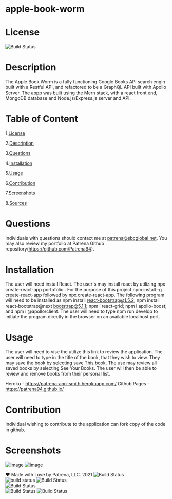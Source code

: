 # apple-book-worm

# License
   
![Build Status](https://img.shields.io/github/license/Patrena94/apple-book-worm)  


 # Description
 The Apple Book Worm is a fully functioning Google Books API search engin built with a Restful API, and refactored to be a GraphQL API built with Apollo Server. The appp was built using the Mern stack, with a react front end, MongoDB database and Node.js/Express.js server and API.


 # Table of Content 
 1.[License](#License)

 2.[Description](#Description)

 3.[Questions](#Questions)

 4.[Installation](#Installation)

 5.[Usage](#Usage)

 6.[Contribution](#Contribution)

 7.[Screenshots](#Screenshots)

 8.[Sources](#Sources)

 # Questions  

 Individuals with questions should contact me at patrena@sbcglobal.net.  You may also review my portfolio at Patrena Github repository(https://github.com/Patrena94).
 

 
# Installation
 The user will need install React.  The user's may install react by utilizing npx create-react-app portofolio <app name>. For the purpose of this project npm install -g create-react-app followed by npx create-react-app.  The following program will need to be installed as npm install react-bootstrap@1.5.2; npm install react-bootstrap@next bootstrap@5.1.1; npm i react-grid; npm i apollo-boost;  and npm i @apollo/client.  The user will need to type npm run develop to initiate the program directly in the browser on an available localhost port.

# Usage
 
 The user will need to vise the utilize this link to review the application.  The user will need to type in the title of the book, that they wish to view.  They may save the book by selecting save This book.  The use may review all saved books by selecting See Your Books.  The user will then be able to review and remove books from their personal list. 

 Heroku - https://patrena-ann-smith.herokuapp.com/
 Github Pages - https://patrena94.github.io/


# Contribution
Individual wishing to contribute to the application can fork copy of the code in github.
 

# Screenshots

![image](https://user-images.githubusercontent.com/83892241/137663554-9be33e71-0f29-4cbc-bb12-1a390f33d220.png)
![image](https://user-images.githubusercontent.com/83892241/137663684-bee11c2f-38ea-48b9-b5c0-e50cdbf621ed.png)

❤️ Made with Love by Patrena, LLC. 2021
![Build Status](https://img.shields.io/github/languages/top/Patrena94/Smith-Corporation-Work-Scheduler)  
![build status](https://img.shields.io/github/languages/top/Patrena94/Mobile-Drive-in-Theater)
![Build Status](https://img.shields.io/github/languages/top/Patrena94/Multi-City-Weather-Dashboard)  
![Build Status](https://img.shields.io/github/languages/top/Patrena94/patrena-ann-smith-portfolio)  
![Build Status](https://img.shields.io/github/languages/top/Patrena94/PS-Corp-Budget-Tracker)
![Build Status](https://img.shields.io/github/languages/top/Patrena94/stack-underflow)  

